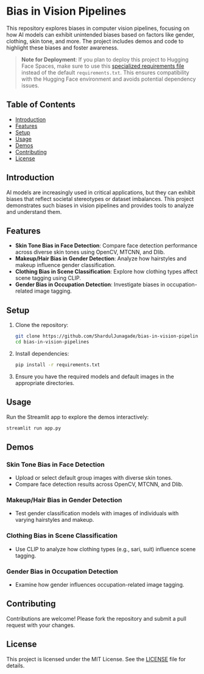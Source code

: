 # Bias in Vision Pipelines

This repository explores biases in computer vision pipelines, focusing on how AI models can exhibit unintended biases based on factors like gender, clothing, skin tone, and more. The project includes demos and code to highlight these biases and foster awareness.

> **Note for Deployment**: If you plan to deploy this project to Hugging Face Spaces, make sure to use this [specialized requirements file](./requirements_for_huggingface.txt) instead of the default `requirements.txt`. This ensures compatibility with the Hugging Face environment and avoids potential dependency issues.

## Table of Contents
- [Introduction](#introduction)
- [Features](#features)
- [Setup](#setup)
- [Usage](#usage)
- [Demos](#demos)
- [Contributing](#contributing)
- [License](#license)

## Introduction
AI models are increasingly used in critical applications, but they can exhibit biases that reflect societal stereotypes or dataset imbalances. This project demonstrates such biases in vision pipelines and provides tools to analyze and understand them.

## Features
- **Skin Tone Bias in Face Detection**: Compare face detection performance across diverse skin tones using OpenCV, MTCNN, and Dlib.
- **Makeup/Hair Bias in Gender Detection**: Analyze how hairstyles and makeup influence gender classification.
- **Clothing Bias in Scene Classification**: Explore how clothing types affect scene tagging using CLIP.
- **Gender Bias in Occupation Detection**: Investigate biases in occupation-related image tagging.

## Setup
1. Clone the repository:
   ```bash
   git clone https://github.com/ShardulJunagade/bias-in-vision-pipelines.git
   cd bias-in-vision-pipelines
   ```
2. Install dependencies:
   ```bash
   pip install -r requirements.txt
   ```
3. Ensure you have the required models and default images in the appropriate directories.

## Usage
Run the Streamlit app to explore the demos interactively:
```bash
streamlit run app.py
```

## Demos
### Skin Tone Bias in Face Detection
- Upload or select default group images with diverse skin tones.
- Compare face detection results across OpenCV, MTCNN, and Dlib.

### Makeup/Hair Bias in Gender Detection
- Test gender classification models with images of individuals with varying hairstyles and makeup.

### Clothing Bias in Scene Classification
- Use CLIP to analyze how clothing types (e.g., sari, suit) influence scene tagging.

### Gender Bias in Occupation Detection
- Examine how gender influences occupation-related image tagging.

## Contributing
Contributions are welcome! Please fork the repository and submit a pull request with your changes.

## License
This project is licensed under the MIT License. See the [LICENSE](LICENSE) file for details.
